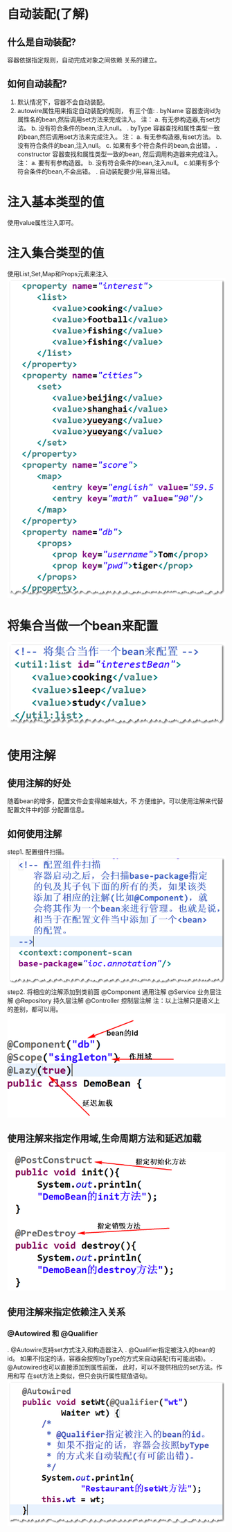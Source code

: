# 自动装配(了解)

## 什么是自动装配?
容器依据指定规则，自动完成对象之间依赖
关系的建立。

## 如何自动装配?
1. 默认情况下，容器不会自动装配。
2. autowire属性用来指定自动装配的规则，
有三个值:
. byName 容器查询id为属性名的bean,然后调用set方法来完成注入。
		注：
		a. 有无参构造器,有set方法。
		b. 没有符合条件的bean,注入null。
. byType 容器查找和属性类型一致的bean,然后调用set方法来完成注入。
		注：
		a. 有无参构造器,有set方法。 
		b. 没有符合条件的bean,注入null。
		c. 如果有多个符合条件的bean,会出错。
. constructor 容器查找和属性类型一致的bean,	然后调用构造器来完成注入。
		注：
		a. 要有有参构造器。
		b. 没有符合条件的bean,注入null。
		c.如果有多个符合条件的bean,不会出错。
. 自动装配要少用,容易出错。

# 注入基本类型的值
使用value属性注入即可。	

# 注入集合类型的值
使用List,Set,Map和Props元素来注入
![jh1](jh1.png)
# 将集合当做一个bean来配置
![jh2](jh2.png)
# 使用注解
## 使用注解的好处
随着bean的增多，配置文件会变得越来越大，不
方便维护。可以使用注解来代替配置文件中的部
分配置信息。

## 如何使用注解
step1. 配置组件扫描。
![scan](scan.png)
step2. 将相应的注解添加到类前面
@Component 通用注解
@Service	业务层注解
@Repository 持久层注解
@Controller	控制层注解
注：以上注解只是语义上的差别，都可以用。
![scan1](anno1.png)

## 使用注解来指定作用域,生命周期方法和延迟加载
![scan2](anno2.png)

## 使用注解来指定依赖注入关系
### @Autowired 和 @Qualifier
. @Autowire支持set方式注入和构造器注入
. @Qualifier指定被注入的bean的id。
如果不指定的话，容器会按照byType的方式来自动装配(有可能出错)。
. @Autowired也可以直接添加到属性前面，
此时，可以不提供相应的set方法。作用和写
在set方法上类似，但只会执行属性赋值语句。
![autowired](autowired1.png)


